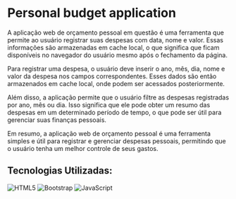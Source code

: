 # Personal budget application
A aplicação web de orçamento pessoal em questão é uma ferramenta que permite ao usuário registrar suas despesas com data, nome e valor. Essas informações são armazenadas em cache local, o que significa que ficam disponíveis no navegador do usuário mesmo após o fechamento da página.

Para registrar uma despesa, o usuário deve inserir o ano, mês, dia, nome e valor da despesa nos campos correspondentes. Esses dados são então armazenados em cache local, onde podem ser acessados posteriormente.

Além disso, a aplicação permite que o usuário filtre as despesas registradas por ano, mês ou dia. Isso significa que ele pode obter um resumo das despesas em um determinado período de tempo, o que pode ser útil para gerenciar suas finanças pessoais.

Em resumo, a aplicação web de orçamento pessoal é uma ferramenta simples e útil para registrar e gerenciar despesas pessoais, permitindo que o usuário tenha um melhor controle de seus gastos.

## Tecnologias Utilizadas:

![HTML5](https://img.shields.io/badge/html5-%23E34F26.svg?style=for-the-badge&logo=html5&logoColor=white)
![Bootstrap](https://img.shields.io/badge/bootstrap-%23563D7C.svg?style=for-the-badge&logo=bootstrap&logoColor=white)
![JavaScript](https://img.shields.io/badge/javascript-%23323330.svg?style=for-the-badge&logo=javascript&logoColor=%23F7DF1E)
